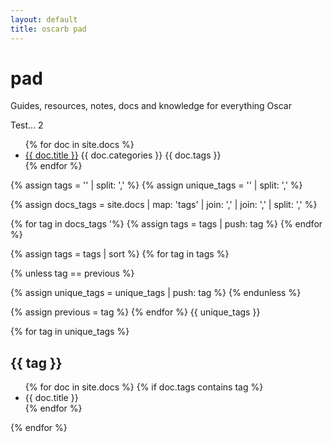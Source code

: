 ```yaml
---
layout: default
title: oscarb pad
---
```


# pad
Guides, resources, notes, docs and knowledge for everything Oscar 

Test... 2

<ul>
{% for doc in site.docs %}
<li><a href=".{{ doc.url }}">{{ doc.title }}</a> {{ doc.categories }} {{ doc.tags }}
</li>
{% endfor %}
</ul>

<!-- Create empty arrays -->
{% assign tags = '' | split: ',' %}
{% assign unique_tags = '' | split: ',' %}

<!-- Map and flatten -->
{% assign docs_tags =  site.docs | map: 'tags' | join: ',' | join: ',' | split: ',' %}


<!-- Push to tags -->
{% for tag in docs_tags '%}
  {% assign tags = tags | push: tag %}
{% endfor %}


<!-- Uniq -->
{% assign tags = tags | sort %}
{% for tag in tags %}

<!-- If not equal to previous then it must be unique as sorted -->
{% unless tag == previous %}

<!-- Push to unique_tags -->
{% assign unique_tags = unique_tags | push: tag %}
{% endunless %}

{% assign previous = tag %}
{% endfor %}
{{ unique_tags }}<br/>

{% for tag in unique_tags %}
<h2>{{ tag }}</h2>

<ul>
{% for doc in site.docs %}
{% if doc.tags contains tag %}
<li>{{ doc.title }}</li>
{% endfor %}
</ul>

{% endfor %}
